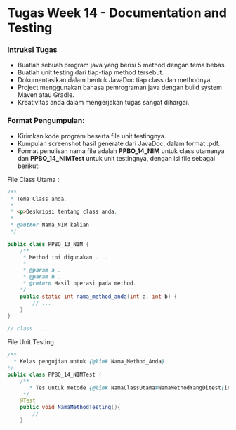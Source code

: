 # Tugas Week 14 - Documentation and Testing

### Intruksi Tugas
- Buatlah sebuah program java yang berisi 5 method dengan tema bebas.
- Buatlah unit testing dari tiap-tiap method tersebut.
- Dokumentasikan dalam bentuk JavaDoc tiap class dan methodnya.
- Project menggunakan bahasa pemrograman java dengan build system Maven atau Gradle.
- Kreativitas anda dalam mengerjakan tugas sangat dihargai.

### Format Pengumpulan:
- Kirimkan kode program beserta file unit testingnya.
- Kumpulan screenshot hasil generate dari JavaDoc, dalam format .pdf.
- Format penulisan nama file adalah **PPBO_14_NIM** untuk class utamanya dan **PPBO_14_NIMTest** untuk unit testingnya, dengan isi file sebagai berikut:

File Class Utama :
```java
/**
 * Tema Class anda.
 *
 * <p>Deskripsi tentang class anda.
 *
 * @author Nama_NIM kalian
 */

public class PPBO_13_NIM {
    /**
     * Method ini digunakan ....
     *
     * @param a .
     * @param b .
     * @return Hasil operasi pada method.
    */
    public static int nama_method_anda(int a, int b) {
        // ...
    }
}

// class ...

```
File Unit Testing

```java
/**
  * Kelas pengujian untuk {@link Nama_Method_Anda}.
*/
public class PPBO_14_NIMTest {
    /**
       * Tes untuk metode {@link NamaClassUtama#NamaMethodYangDitest(int, int)}.
     */
    @Test
    public void NamaMethodTesting(){
        //
    }


